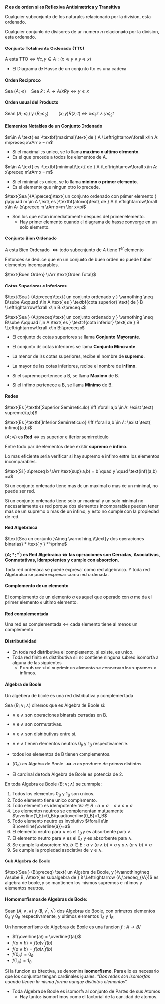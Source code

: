 **$R$ es de orden si es Reflexiva Antisimetrica y Transitiva**

Cualquier subconjunto de los naturales relacionado por la division, esta ordenado.

Cualquier conjunto de divisores de un numero $n$ relacionado por la division, esta ordenado.

#### Conjunto Totalmente Ordenado (TTO)

$\text{A esta TTO}\iff\forall x,y\in A: (x\preceq y \lor y\preceq x)$

* El Diagrama de Hasse de un conjunto tto es una cadena

#### Orden Reciproco

$\text{Sea }(A;\preceq)\quad\text{Sea } R:A\to A/ xRy\Leftrightarrow y\preceq x$

#### Orden usual del Producto

$\text{Sean }(A;\preceq_1)\text{ y }(B;\preceq_2) \qquad (x;y)R(z;t)\Leftrightarrow x\preceq_1z \land y\preceq_2 t$

#### **Elementos Notables de un Conjunto Ordenado**

$m\in A \text{ es }\textbf{maximal}\text{ de } A \Leftrightarrow\forall x\in A: m\preceq x\rArr x = m$

* Si el maximal es unico, se lo llama **maximo o ultimo elemento**.
* Es el que precede a todos los elementos de A.

$m\in A \text{ es }\textbf{minimal}\text{ de } A \Leftrightarrow\forall x\in A: x\preceq m\rArr x = m$

* Si el minimal es unico, se lo llama **minimo o primer elemento**.
* Es el elemento que ningun otro lo precede.

$\text{Sea }(A;\preceq)\text{ un conjunto ordenado con primer elemento } p\qquad m \in A \text{ es }\textbf{atomo}\text{ de } A \Leftrightarrow\forall x\in A: (x\preceq m \rArr x=m \lor x=p)$

* Son los que estan inmediatamente despues del primer elemento.
  * Hay primer elemento cuando el diagrama de hasse converge en un solo elemento.

#### Conjunto Bien Ordenado

$A \text{ esta Bien Ordenado } \Leftrightarrow \text{todo subconjunto de } A \text{ tiene } 1^{er}\text{ elemento}$

Entonces se deduce que en un conjunto de buen orden **no** puede haber elementos incomparables.

$\text{Buen Orden} \rArr  \text{Orden Total}$


#### **Cotas Superiores e Inferiores**

$\text{Sea } (A;\preceq)\text{ un conjunto ordenado y } \varnothing \neq B\sube A\qquad s\in A \text{ es } \textbf{cota superior} \text{ de } B \Leftrightarrow\forall x\in B:x\preceq s$ 

$\text{Sea } (A;\preceq)\text{ un conjunto ordenado y } \varnothing \neq B\sube A\qquad i\in A \text{ es } \textbf{cota inferior} \text{ de } B \Leftrightarrow\forall x\in B:i\preceq x$

* El conjunto de cotas superiores se llama **Conjunto Mayorante**.
* El conjunto de cotas inferiores se llama **Conjunto Minorante**.

* La menor de las cotas superiores, recibe el nombre de **supremo**.
* La mayor de las cotas inferiores, recibe el nombre de **infimo**.
* Si el supremo pertenece a B, se llama **Maximo** de B.
* Si el infimo pertenece a B, se llama **Minimo** de B.

 
#### **Redes**

$\text{Es }\textbf{Superior Semirreticulo} \iff \forall a,b \in A: \exist \text{ supremo}(a,b)$


$\text{Es }\textbf{Inferior Semirreticulo} \iff \forall a,b \in A: \exist \text{ infimo}(a,b)$

$(A;\preceq) \text{ es} \textbf{ Red} \iff \text{es superior e iferior semirreticulo}$

Entre todo par de elementos debe existir **supremo** e **infimo**.


Lo mas eficiente seria verificar si hay supremo e infimo entre los elementos incomparables.

$\text{Si } a\preceq b \rArr \text{sup}(a,b) = b \quad y \quad \text{inf}(a,b) =a$

Si un conjunto ordenado tiene mas de un maximal o mas de un minimal, no puede ser red.

Si un conjunto ordenado tiene solo un maximal y un solo minimal no necesariamente es red porque dos elementos incomparables pueden tener mas de un supremo o mas de un infimo, y esto no cumple con la propiedad de red.

#### **Red Algebraica**

$\text{Sea un conjunto }A\neq \varnothing,\\\text{y dos operaciones binarias} * \text{ y } *^\prime$

**$(A;*;*^\prime)$  es Red Algebraica $\iff$ las operaciones son Cerradas, Asociativas, Conmutativas, Idempotentes y cumple con absorcion.**

Toda red ordenada se puede expresar como red algebraica. Y toda red Algebraica se puede expresar como red ordenada.


#### Complemento de un elemento

El complemento de un elemento $a$ es aquel que operado con $a$ me da el primer elemento o ultimo elemento.

#### **Red complementada**

$\text{Una red  es complementada} \iff \text{cada elemento tiene al menos un complemento}$

#### **Distributividad**

* En toda red distributiva el complemento, si existe, es unico.
* Toda red finita es distributiva sii no contiene ninguna subred isomorfa a alguna de las siguientes
  * Es sub red si al suprimir un elemento se concervan los supremos e infimos.

#### **Algebra de Boole**

Un algebera de boole es una red distributiva y complementada

Sea $(B;\lor;\land)$ diremos que es Algebra de Boole si:
* $\lor$ e $\land$ son operaciones binarais cerradas en B.
* $\lor$ e $\land$ son conmutativas.
* $\lor$ e $\land$ son distributivas entre si.
* $\lor$ e $\land$ tienen elementos neutros $0_B$ y $1_B$ respectivamente.
* todos los elementos de B tienen complementos.

* $(D_n)$ es Algebra de Boole $\Leftrightarrow n$ es producto de primos distintos.
* El cardinal de toda Algebra de Boole es potencia de 2.


En toda Algebra de Boole $(B;\lor;\land)$ se cummple:

1. Todos los elementos $0_B$ y $1_B$ son unicos.
2. Todo elemento tiene unico complemento.
3. Todo elemento es idempotente: $\forall a\in B: a=a\quad a\land a =a$
4. Los elementos neutros se complementan mutuamente: $\overline{1_B}=0_B\quad\overline{0_B}=1_B$
5. Todo elemento neutro es involutivo $\forall a\in B:\overline{\overline{a}}=a$
6. El elemento neutro para $\land$ es el $1_B$ y es absorbente para $\lor$.
7. El elemento neutro para $\lor$ es el $0_B$ y es absorbente para $\land$.
8. Se cumple la absorcion: $\forall a,b \in B: a\lor( a\land b)= a$ y $a\land (a\lor b) = a$
9. Se cumple la propiedad asociativa de $\lor$ e $\land$. 


#### **Sub Algebra de Boole**

$\text{Sea } (B;\preceq) \text{ un Algebra de Boole, y }\varnothing\neq A\sube B, A\text{ es subalgebra de } B \Leftrightarrow (A,\preceq_{/A})$ es algebra de boole, y se mantienen los mismos supremos e infimos y elementos neutros.

#### **Homomorfismos de Algebras de Boole**:

Sean $(A,\lor,\land)$ y $(B,\lor^\prime,\land^\prime)$ dos Algebras de Boole, con primeros elementos $0_A$ y $0_B$ respectivamente, y ultimos elementos $1_A$ y $1_B$

Un homomorfismo de Algebras de Boole es una funcion $f:A \to B/$

* $f(\overline{a}) = \overline{f(a)}$
* $f(a\lor b) = f(a) \lor^\prime f(b)$
* $f(a\land b) = f(a) \land^\prime f(b)$
* $f(0_A) = 0_B$
* $f(1_A) = 1_B$

Si la funcion es bitectiva, se denomina **isomorfismo**. Para ello es necesario que los conjuntos tengan cardinales iguales. *"Dos redes son isomorfas cuando tienen la misma forma aunque distintos elementos".*

* Toda Algebra de Boole es isomorfa al conjunto de Partes de sus Atomos
  * Hay tantos isomorfimos como el factorial de la cantidad de atomos.



